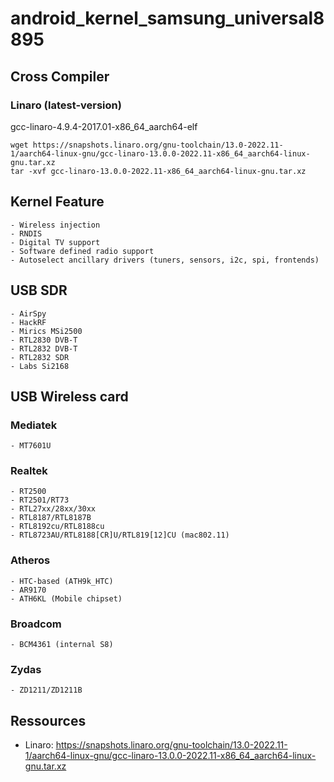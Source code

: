# android_kernel_samsung_universal8895

## Cross Compiler 

### Linaro (latest-version)

gcc-linaro-4.9.4-2017.01-x86_64_aarch64-elf 

```
wget https://snapshots.linaro.org/gnu-toolchain/13.0-2022.11-1/aarch64-linux-gnu/gcc-linaro-13.0.0-2022.11-x86_64_aarch64-linux-gnu.tar.xz
tar -xvf gcc-linaro-13.0.0-2022.11-x86_64_aarch64-linux-gnu.tar.xz
```

## Kernel Feature
    - Wireless injection
    - RNDIS
    - Digital TV support 
    - Software defined radio support
    - Autoselect ancillary drivers (tuners, sensors, i2c, spi, frontends)

## USB SDR 

    - AirSpy
    - HackRF
    - Mirics MSi2500
    - RTL2830 DVB-T
    - RTL2832 DVB-T
    - RTL2832 SDR
    - Labs Si2168


## USB Wireless card

### Mediatek

    - MT7601U

### Realtek

    - RT2500
    - RT2501/RT73
    - RTL27xx/28xx/30xx
    - RTL8187/RTL8187B
    - RTL8192cu/RTL8188cu
    - RTL8723AU/RTL8188[CR]U/RTL819[12]CU (mac802.11)

### Atheros

    - HTC-based (ATH9k_HTC)
    - AR9170
    - ATH6KL (Mobile chipset)

### Broadcom

    - BCM4361 (internal S8)

### Zydas

    - ZD1211/ZD1211B



## Ressources

- Linaro: https://snapshots.linaro.org/gnu-toolchain/13.0-2022.11-1/aarch64-linux-gnu/gcc-linaro-13.0.0-2022.11-x86_64_aarch64-linux-gnu.tar.xz

